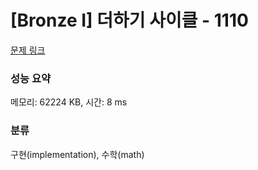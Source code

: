# [Bronze I] 더하기 사이클 - 1110 

[문제 링크](https://www.acmicpc.net/problem/1110) 

### 성능 요약

메모리: 62224 KB, 시간: 8 ms

### 분류

구현(implementation), 수학(math)

